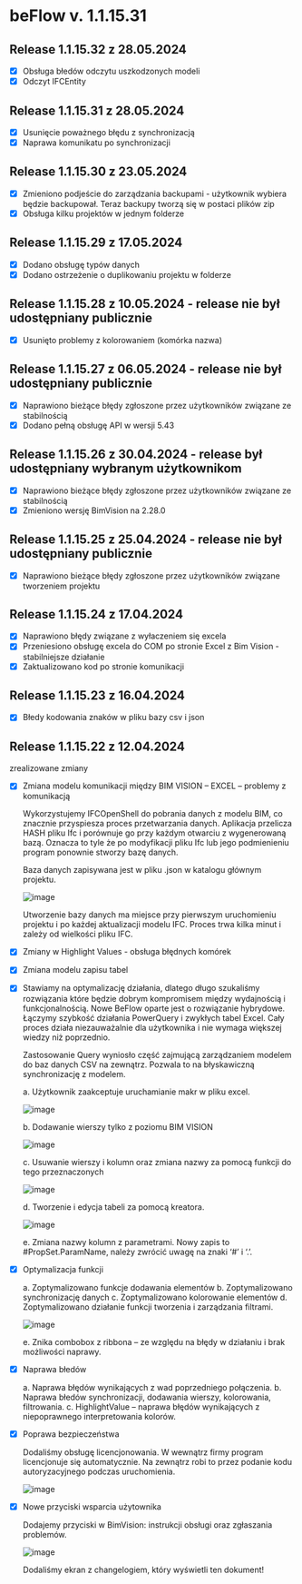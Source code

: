 <!-- @ver:1.1.15.31 -->
# beFlow v. 1.1.15.31

<!-- @changelogstart -->
## Release 1.1.15.32 z 28.05.2024
- [x] Obsługa błedów odczytu uszkodzonych modeli
- [x] Odczyt IFCEntity

## Release 1.1.15.31 z 28.05.2024
- [x] Usunięcie poważnego błędu z synchronizacją
- [x] Naprawa komunikatu po synchronizacji

## Release 1.1.15.30 z 23.05.2024
- [x] Zmieniono podjeście do zarządzania backupami - użytkownik wybiera będzie backupował. Teraz backupy tworzą się w postaci plików zip
- [x] Obsługa kilku projektów w jednym folderze

## Release 1.1.15.29 z 17.05.2024
- [x] Dodano obsługę typów danych
- [x] Dodano ostrzeżenie o duplikowaniu projektu w folderze
      
## Release 1.1.15.28 z 10.05.2024 - release nie był udostępniany publicznie
- [x] Usunięto problemy z kolorowaniem (komórka nazwa)

## Release 1.1.15.27 z 06.05.2024 - release nie był udostępniany publicznie
- [x] Naprawiono bieżące błędy zgłoszone przez użytkowników związane ze stabilnością
- [x] Dodano pełną obsługę API w wersji 5.43

## Release 1.1.15.26 z 30.04.2024 - release był udostępniany wybranym użytkownikom
- [x] Naprawiono bieżące błędy zgłoszone przez użytkowników związane ze stabilnością
- [x] Zmieniono wersję BimVision na 2.28.0
      
## Release 1.1.15.25 z 25.04.2024  - release nie był udostępniany publicznie
- [x] Naprawiono bieżące błędy zgłoszone przez użytkowników związane tworzeniem projektu

## Release 1.1.15.24 z 17.04.2024
- [x] Naprawiono błędy związane z wyłaczeniem się excela
- [x] Przeniesiono obsługę excela do COM po stronie Excel z Bim Vision - stabilniejsze działanie
- [x] Zaktualizowano kod po stronie komunikacji
## Release 1.1.15.23 z 16.04.2024
- [x] Błedy kodowania znaków w pliku bazy csv i json
## Release 1.1.15.22 z 12.04.2024

zrealizowane zmiany 

- [x] Zmiana modelu komunikacji między BIM VISION – EXCEL – problemy z komunikacją

    Wykorzystujemy IFCOpenShell do pobrania danych z modelu BIM, co znacznie przyspiesza proces przetwarzania danych. Aplikacja przelicza HASH pliku Ifc i porównuje go przy każdym otwarciu z wygenerowaną bazą. Oznacza to tyle że po modyfikacji pliku Ifc lub jego podmienieniu program ponownie stworzy bazę danych.
    
    Baza danych zapisywana jest w pliku .json w katalogu głównym projektu. 
    
    ![image](https://github.com/pe0067/beflow/assets/86341947/9f01bab1-f2ea-49c7-a8bd-1746c6118696)
    
    Utworzenie bazy danych ma miejsce przy pierwszym uruchomieniu projektu i po każdej aktualizacji modelu IFC. Proces trwa kilka minut i zależy od wielkości pliku IFC.  

- [x] Zmiany w Highlight Values - obsługa błędnych komórek
- [x] Zmiana modelu zapisu tabel
- [x] Stawiamy na optymalizację działania, dlatego długo szukaliśmy rozwiązania które będzie dobrym kompromisem między wydajnością i funkcjonalnością. Nowe BeFlow oparte jest o rozwiązanie hybrydowe. Łączymy szybkość działania PowerQuery i zwykłych tabel Excel. Cały proces działa niezauważalnie dla użytkownika i nie wymaga większej wiedzy niż poprzednio. 

    Zastosowanie Query wyniosło część zajmującą zarządzaniem modelem do baz danych CSV na zewnątrz. Pozwala to na błyskawiczną synchronizację z modelem.  
    
    a. Użytkownik zaakceptuje uruchamianie makr w pliku excel.
    
    ![image](https://github.com/pe0067/beflow/assets/86341947/6590a16c-3c51-48a8-a9cb-9044d128048a)
    
    b. Dodawanie wierszy tylko z poziomu BIM VISION 
    
    ![image](https://github.com/pe0067/beflow/assets/86341947/854b715b-f1a0-4485-8fbe-36c0b4fcf56f)
    
    c. Usuwanie wierszy i kolumn oraz zmiana nazwy za pomocą funkcji do tego przeznaczonych 
    
    ![image](https://github.com/pe0067/beflow/assets/86341947/1eac2503-9145-4e79-9a8b-27c3541ae83b)
    
    d. Tworzenie i edycja tabeli za pomocą kreatora.  
    
    ![image](https://github.com/pe0067/beflow/assets/86341947/c7792f8f-6c16-48c1-982d-6f2869b27ae9)
    
    e. Zmiana nazwy kolumn z parametrami. Nowy zapis to #PropSet.ParamName, należy zwrócić uwagę na znaki ‘#’ i ‘.’. 

- [x] Optymalizacja funkcji

    a. Zoptymalizowano funkcje dodawania elementów 
    b. Zoptymalizowano synchronizację danych 
    c. Zoptymalizowano kolorowanie elementów 
    d. Zoptymalizowano działanie funkcji tworzenia i zarządzania filtrami.  

    ![image](https://github.com/pe0067/beflow/assets/86341947/8340a9ec-56ab-4c76-aa16-699eef0268ae)

    e. Znika combobox z ribbona – ze względu na błędy w działaniu i brak możliwości naprawy. 

- [x] Naprawa błedów 

    a. Naprawa błędów wynikających z wad poprzedniego połączenia. 
    b. Naprawa błedów synchronizacji, dodawania wierszy, kolorowania, filtrowania. 
    c. HighlightValue – naprawa błędów wynikających z niepoprawnego interpretowania kolorów.        

- [x] Poprawa bezpieczeństwa

    Dodaliśmy obsługę licencjonowania. W wewnątrz firmy program licencjonuje się automatycznie. Na zewnątrz robi to przez podanie kodu autoryzacyjnego podczas uruchomienia.

    ![image](https://github.com/pe0067/beflow/assets/86341947/6bb32470-3ad4-4c10-8f26-0aa03b204db6)

- [x] Nowe przyciski wsparcia użytownika

    Dodajemy przyciski w BimVision: instrukcji obsługi oraz zgłaszania problemów.

    ![image](https://github.com/pe0067/beflow/assets/86341947/de078c90-bb50-476f-ac9a-9a5a74f72599)

    Dodaliśmy ekran z changelogiem, który wyświetli ten dokument!

<!-- @changelogend -->

